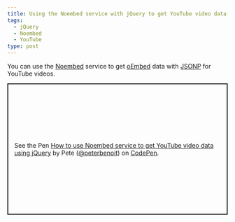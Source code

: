 ```yaml
---
title: Using the Noembed service with jQuery to get YouTube video data
tags:
  - jQuery
  - Noembed
  - YouTube
type: post
---
```


<p>You can use the <a href="https://noembed.com/" rel="noreferrer">Noembed</a> service to get <a href="http://oembed.com/" rel="noreferrer">oEmbed</a> data with <a href="http://json-p.org/" rel="noreferrer">JSONP</a> for YouTube videos.</p>

<p class="codepen" data-height="300" data-theme-id="22720" data-default-tab="js,result" data-user="peterbenoit" data-slug-hash="QWbpaVz" style="height: 300px; box-sizing: border-box; display: flex; align-items: center; justify-content: center; border: 2px solid; margin: 1em 0; padding: 1em;" data-pen-title="How to use Noembed service to get YouTube video data using jQuery">
  <span>See the Pen <a href="https://codepen.io/peterbenoit/pen/QWbpaVz">
  How to use Noembed service to get YouTube video data using jQuery</a> by Pete (<a href="https://codepen.io/peterbenoit">@peterbenoit</a>)
  on <a href="https://codepen.io">CodePen</a>.</span>
</p>
<script async src="https://static.codepen.io/assets/embed/ei.js"></script>